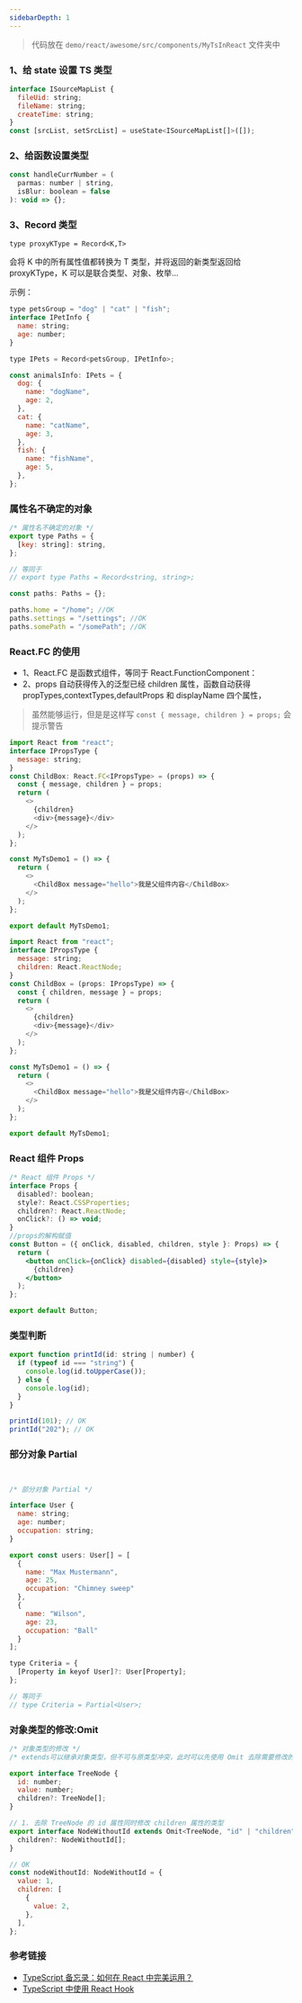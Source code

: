 ```yaml
---
sidebarDepth: 1
---
```


> 代码放在 `demo/react/awesome/src/components/MyTsInReact` 文件夹中

### 1、给 state 设置 TS 类型

```js
interface ISourceMapList {
  fileUid: string;
  fileName: string;
  createTime: string;
}
const [srcList, setSrcList] = useState<ISourceMapList[]>([]);
```

### 2、给函数设置类型

```js
const handleCurrNumber = (
  parmas: number | string,
  isBlur: boolean = false
): void => {};
```

### 3、Record 类型

`type proxyKType = Record<K,T>`

会将 K 中的所有属性值都转换为 T 类型，并将返回的新类型返回给 proxyKType，K 可以是联合类型、对象、枚举…

示例：

```js
type petsGroup = "dog" | "cat" | "fish";
interface IPetInfo {
  name: string;
  age: number;
}

type IPets = Record<petsGroup, IPetInfo>;

const animalsInfo: IPets = {
  dog: {
    name: "dogName",
    age: 2,
  },
  cat: {
    name: "catName",
    age: 3,
  },
  fish: {
    name: "fishName",
    age: 5,
  },
};
```

### 属性名不确定的对象

```jsx
/* 属性名不确定的对象 */
export type Paths = {
  [key: string]: string,
};

// 等同于
// export type Paths = Record<string, string>;

const paths: Paths = {};

paths.home = "/home"; //OK
paths.settings = "/settings"; //OK
paths.somePath = "/somePath"; //OK
```

### React.FC 的使用

- 1、React.FC 是函数式组件，等同于 React.FunctionComponent：
- 2、props 自动获得传入的泛型已经 children 属性，函数自动获得 propTypes,contextTypes,defaultProps 和 displayName 四个属性，

> 虽然能够运行，但是是这样写 `const { message, children } = props;` 会提示警告

```js
import React from "react";
interface IPropsType {
  message: string;
}
const ChildBox: React.FC<IPropsType> = (props) => {
  const { message, children } = props;
  return (
    <>
      {children}
      <div>{message}</div>
    </>
  );
};

const MyTsDemo1 = () => {
  return (
    <>
      <ChildBox message="hello">我是父组件内容</ChildBox>
    </>
  );
};

export default MyTsDemo1;
```

```js
import React from "react";
interface IPropsType {
  message: string;
  children: React.ReactNode;
}
const ChildBox = (props: IPropsType) => {
  const { children, message } = props;
  return (
    <>
      {children}
      <div>{message}</div>
    </>
  );
};

const MyTsDemo1 = () => {
  return (
    <>
      <ChildBox message="hello">我是父组件内容</ChildBox>
    </>
  );
};

export default MyTsDemo1;
```

### React 组件 Props

```jsx
/* React 组件 Props */
interface Props {
  disabled?: boolean;
  style?: React.CSSProperties;
  children?: React.ReactNode;
  onClick?: () => void;
}
//props的解构赋值
const Button = ({ onClick, disabled, children, style }: Props) => {
  return (
    <button onClick={onClick} disabled={disabled} style={style}>
      {children}
    </button>
  );
};

export default Button;
```

### 类型判断

```jsx
export function printId(id: string | number) {
  if (typeof id === "string") {
    console.log(id.toUpperCase());
  } else {
    console.log(id);
  }
}

printId(101); // OK
printId("202"); // OK
```

### 部分对象 Partial

```js


/* 部分对象 Partial */

interface User {
  name: string;
  age: number;
  occupation: string;
}

export const users: User[] = [
  {
    name: "Max Mustermann",
    age: 25,
    occupation: "Chimney sweep"
  },
  {
    name: "Wilson",
    age: 23,
    occupation: "Ball"
  }
];

type Criteria = {
  [Property in keyof User]?: User[Property];
};

// 等同于
// type Criteria = Partial<User>;
```

### 对象类型的修改:Omit

```js
/* 对象类型的修改 */
/* extends可以继承对象类型，但不可与原类型冲突，此时可以先使用 Omit 去除需要修改的属性 */

export interface TreeNode {
  id: number;
  value: number;
  children?: TreeNode[];
}

// 1. 去除 TreeNode 的 id 属性同时修改 children 属性的类型
export interface NodeWithoutId extends Omit<TreeNode, "id" | "children"> {
  children?: NodeWithoutId[];
}

// OK
const nodeWithoutId: NodeWithoutId = {
  value: 1,
  children: [
    {
      value: 2,
    },
  ],
};
```

### 参考链接

- [TypeScript 备忘录：如何在 React 中完美运用？](https://juejin.cn/post/6910863689260204039#heading-7)
- [TypeScript 中使用 React Hook](https://blog.csdn.net/stone805/article/details/92787346)
